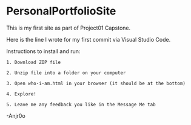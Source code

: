 # PersonalPortfolioSite
This is my first site as part of Project01 Capstone.

Here is the line I wrote for my first commit via Visual Studio Code.

Instructions to install and run:

    1. Download ZIP file

    2. Unzip file into a folder on your computer

    3. Open who-i-am.html in your browser (it should be at the bottom)

    4. Explore!

    5. Leave me any feedback you like in the Message Me tab

-Anjr0o
